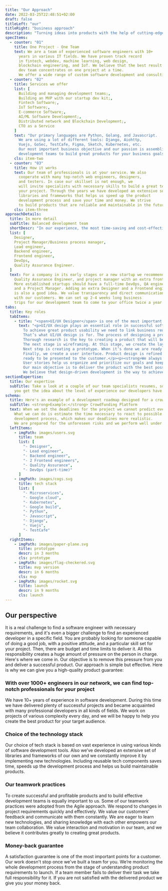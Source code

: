 ```yaml
---
title: "Our Approach"
date: 2022-03-25T22:48:51+02:00
draft: false
titleLeft: "our"
titleRight: "business approach"
description: "Turning ideas into products with the help of cutting-edge technologies and best teamwork practices"
specItems:
  - counter: "01"
    title: One Project - One Team
    text: We are a team of experienced software engineers with 10+ 
      years in various IT fields. We have proven track record 
      in fintech, webdev, machine learning, web design, 
      blockchain engineering, and IoT. We believe that the best result is achieved when
      dev team concentrates on one project at a time. 
      We offer a wide range of custom software development and consulting services.
  - counter: "02"
    title: Services we offer
    list: [
      Building and managing development teams;, 
      Building an MVP with our startup dev kit;, 
      Fintech Software;, 
      IoT Software;,
      E-commerce Software;,
      AI/ML Software Development;,
      Distributed network and Blockchain Development;,
      CTO as a Service
    ]
    text: "Our primary languages are Python, Golang, and Javascript. 
      We are using a lot of different tools: Django, Aiohttp, 
      Vuejs, GoSec, TestCafe, Figma, Sketch, Kubernetes, etc. 
      Our most important business objective and our passion is assembling result-driven
      development teams to build great products for your business goals."
    cls: item-two
  - counter: "03"
    title: How it works
    text: Our team of professionals is at your service. We also 
      cooperate with many top-notch web engineers, designers, 
      and testers. In case our skillset is not enough, we 
      will invite specialists with necessary skills to build a great team exclusively for
      your project. Through the years we have developed an extensive set of 
      libraries and frameworks that helps us speed up the product 
      development process and save your time and money. We strive 
      to build products that are reliable and maintainable in the future.
    cls: item-three
approachDetails:
  title: In more detail
  subTitle: Balanced development team
  shortDescr: "In our experience, the most time-saving and cost-effective team requires 7 roles:"
  list: [
    Designer,
    Project Manager/Business process manager,
    Lead engineer,
    Backend engineer,
    Frontend engineer,
    DevOps,
    Quality Assurance Engineer.
  ]
  text: For a company in its early stages or a new startup we recommend replacing DevOps, 
    Quality Assurance Engineer, and project manager with an extra frontend engineer. 
    More established startups should have a full-time DevOps, QA engineer,
    and a Project Manager. Adding an extra Designer and a Frontend engineer 
    is also a good idea. We value transparency and direct communication 
    with our customers. We can set up 2-4 weeks long business 
    trips for our development team to come to your office twice a year.
tabs:
  title: Key roles
  tabItems:
    - title: "<span>UI/UX Designer</span> is one of the most important roles in a successful development team"
      text: "<p>UI/UX design plays an essential role in successful software development. 
        To achieve great product usability we need to link business requirements and technical processes together. 
        That’s what UI/UX design is for. The process of designing a product starts with extensive research. 
        Thorough research is the key to creating a product that will be attractive to customers and easy to use. 
        The next stage is wireframing. At this stage, we create the layout of product design. 
        Next step is creating a prototype. When it’s done we are ready to test the product. 
        Finally, we create a user interface. Product design is refined throughout the whole process until it’s 
        ready to be presented to the customer.</p><p><strong>We always strive to create the best product for the end-user.</strong> User stories are an important part of our design process. 
        User stories help us organize and prioritize our goals and keep us user-focused. 
        Our main objective is to deliver the product with the best possible design for our target audience. 
        We believe that design-driven development is the way to achieve this goal.</p>"
sectionExpertise:
  title: Our expertise
  subTitle: Take a look at a couple of our team specialists resumes, so 
    you get the idea about the level of experience our developers have
schema: 
  title: Here's an example of a development roadmap designed for a crowdfunding platform
  subTitle: <strong>Example:</strong> Crowdfunding Platform
  text: When we set the deadlines for the project we cannot predict every change in the original plan. 
    What we can do is estimate the time necessary to react to possible changes during the 
    development process, which makes our deadlines more realistic.
    We are prepared for the unforeseen risks and we perform well under pressure.
  leftItems:
    - imgPath: images/users.svg
      title: team
      list: [
        "- Designer",
        "- Lead engineer",
        "- Backend engineer",
        "- 2 Frontend engineers",
        "- Quality Assurance",
        "- DevOps (part-time)"
      ]
    - imgPath: images/cogs.svg
      title: tech stack
      list: [
        "- Microservices",
        "- Google cloud",
        "- Kubernetes",
        "- Google build",
        "- Python",
        "- Javascript",
        "- Django",
        "- Vuejs",
        "- TestCafe"
      ]
  rightItems:
    - imgPath: images/paper-plane.svg
      title: prototype
      descr: in 3 months
      cls: prototype
    - imgPath: images/flag-checkered.svg
      title: mvp version
      descr: in 6 months
      cls: mvp
    - imgPath: images/rocket.svg
      title: launch
      descr: in 9 months
      cls: launch
---
```


## Our perspective

It is a real challenge to find a software engineer with necessary requirements, 
and it's even a bigger challenge to find an experienced developer in a specific field. 
You are probably looking for someone capable of doing a good job, with a
positive attitude, and a particular skill set for your project. 
Then, there are budget and time limits to deliver it. All this 
responsibility creates a huge amount of pressure on the person in charge. 
Here's where we come in. Our objective is to remove this pressure from 
you and deliver a successful product. Our approach is simple but effective. 
Here is why we can give you a high-quality product guarantee:

### With over 1000+ engineers in our network, we can find top-notch professionals for your project

We have 10+ years of experience in software development. 
During this time we have delivered plenty of successful projects and 
became acquainted with many professional developers in all kinds of fields. 
We work on projects of various complexity
every day, and we will be happy to help you create the best product for your target audience.

### Choice of the technology stack

Our choice of tech stack is based on vast experience in using various kinds of 
software development tools. Also we’ve developed an extensive set of libraries 
and frameworks of our own and we constantly improve it by implementing new technologies.
Including reusable tech components saves time, speeds up the development 
process and helps us build maintainable products.

### Our teamwork practices

To create successful and profitable products and to build effective 
development teams is equally important to us. Some of our teamwork 
practices were adopted from the Agile approach. We respond to changes 
in project requirements quickly and effectively. We value our 
customers’ feedback and communicate with them constantly. 
We are eager to learn new technologies, and sharing 
knowledge with each other empowers our team collaboration. 
We value interaction and motivation in our team, and we believe 
it contributes greatly to creating great products.

### Money-back guarantee

A satisfaction guarantee is one of the most important points for a customer. 
Our work doesn't stop once we've built a team for you. We’re monitoring the 
whole development process from the stage of understanding product 
requirements to launch. If a team member fails to deliver their task we 
take full responsibility for it. If you are not satisfied with 
the delivered product we give you your money back.